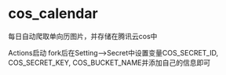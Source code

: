 # cos_calendar

每日自动爬取单向历图片，并存储在腾讯云cos中

Actions启动
fork后在Setting——>Secret中设置变量COS_SECRET_ID, COS_SECRET_KEY, COS_BUCKET_NAME并添加自己的信息即可

